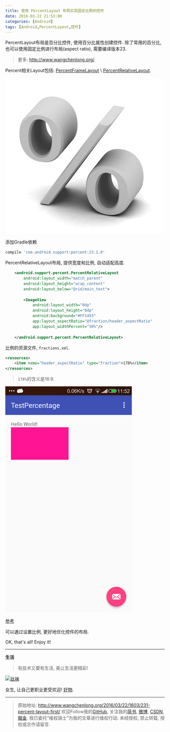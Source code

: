 ```yaml
---
title: 使用 PercentLayout 布局实现固定比例的控件
date: 2016-03-22 21:53:00
categories: [Android]
tags: [Android,PercentLayout,控件]
---
```


PercentLayout布局是百分比控件, 使用百分比属性创建控件. 除了常用的百分比, 也可以使用固定比例进行布局(aspect ratio), 需要编译版本23.

<!-- more -->
> 更多: http://www.wangchenlong.org/

Percent相关Layout包括: [PercentFrameLayout](http://developer.android.com/reference/android/support/percent/PercentFrameLayout.html) \ [PercentRelativeLayout](http://developer.android.com/reference/android/support/percent/PercentRelativeLayout.html).

![Percent](231-percent-layout-first/percent-logo.png)

添加Gradle依赖
```gradle
compile 'com.android.support:percent:23.1.0'
```

PercentRelativeLayout布局, 提供宽度和比例, 自动适配高度.
``` xml
    <android.support.percent.PercentRelativeLayout
        android:layout_width="match_parent"
        android:layout_height="wrap_content"
        android:layout_below="@+id/main_text">

        <ImageView
            android:layout_width="0dp"
            android:layout_height="0dp"
            android:background="#FF1493"
            app:layout_aspectRatio="@fraction/header_aspectRatio"
            app:layout_widthPercent="50%"/>

    </android.support.percent.PercentRelativeLayout>
```

比例的资源文件, ``fractions.xml``.
```xml
<resources>
    <item name="header_aspectRatio" type="fraction">178%</item>
</resources>
```

> ``178%``的含义是16:9.

![效果](231-percent-layout-first/percent-demo.png)

[参考](https://plus.google.com/+AndroidDevelopers/posts/ZQS29a5yroK)

可以通过设置比例, 更好地优化控件的布局.

OK, that's all! Enjoy it!

---

**生活**

> 有技术又要有生活, 美让生活更精彩!

[![丝袜](http://7xrsre.com1.z0.glb.clouddn.com/spike-ad-girl-socks.jpg)](http://s.click.taobao.com/t?e=m%3D2%26s%3D302SIwXttHEcQipKwQzePOeEDrYVVa64LKpWJ%2Bin0XLjf2vlNIV67qDUtvAPEpZkrumJQoe%2FxcN1lK%2FY7wPaoHeQQxhDmA6IAe67oaxDEWp4DvOxtwmul0NFd1o3Xd%2FD%2BEw8xZZ6W%2Ffp%2FAHLBs4DsnEqY%2Bakgpmw&pvid=10_117.73.144.43_444_1458391396057)

女生, 让自己更职业更受欢迎! [好物](http://s.click.taobao.com/t?e=m%3D2%26s%3D302SIwXttHEcQipKwQzePOeEDrYVVa64LKpWJ%2Bin0XLjf2vlNIV67qDUtvAPEpZkrumJQoe%2FxcN1lK%2FY7wPaoHeQQxhDmA6IAe67oaxDEWp4DvOxtwmul0NFd1o3Xd%2FD%2BEw8xZZ6W%2Ffp%2FAHLBs4DsnEqY%2Bakgpmw&pvid=10_117.73.144.43_444_1458391396057).

---

> 原始地址: 
> http://www.wangchenlong.org/2016/03/22/1603/231-percent-layout-first/
> 欢迎Follow我的[GitHub](https://github.com/SpikeKing), 关注我的[简书](http://www.jianshu.com/users/e2b4dd6d3eb4/latest_articles), [微博](http://weibo.com/u/2852941392), [CSDN](http://blog.csdn.net/caroline_wendy), [掘金](http://gold.xitu.io/#/user/56de98c2f3609a005442ec58). 
> 我已委托“维权骑士”为我的文章进行维权行动. 未经授权, 禁止转载, 授权或合作请留言.

